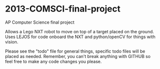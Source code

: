 2013-COMSCI-final-project
=========================

AP Computer Science final project

Allows a Lego NXT robot to move on top of a target placed on the ground. Uses LEJOS for code onboard the NXT and python/openCV for things with vision. 

Please see the "todo" file for general things, specific todo files will be placed as needed. Remember, you can't break anything with GITHUB so feel free to make any code changes you please.